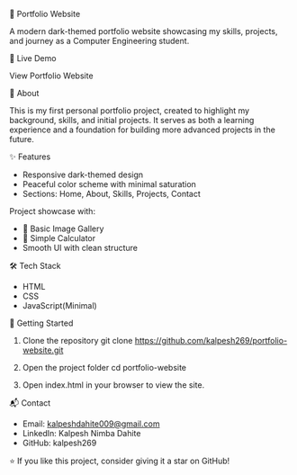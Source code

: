 🌙 Portfolio Website

A modern dark-themed portfolio website showcasing my skills, projects, and journey as a Computer Engineering student.

🔗 Live Demo

View Portfolio Website

📖 About

This is my first personal portfolio project, created to highlight my background, skills, and initial projects. It serves as both a learning experience and a foundation for building more advanced projects in the future.

✨ Features
- Responsive dark-themed design
- Peaceful color scheme with minimal saturation
- Sections: Home, About, Skills, Projects, Contact

Project showcase with:
- 📸 Basic Image Gallery
- 🧮 Simple Calculator
- Smooth UI with clean structure

🛠️ Tech Stack
- HTML
- CSS
- JavaScript(Minimal)

🚀 Getting Started
1. Clone the repository
  git clone https://github.com/kalpesh269/portfolio-website.git

2. Open the project folder
  cd portfolio-website

3. Open index.html in your browser to view the site.

📬 Contact
- Email: kalpeshdahite009@gmail.com
- LinkedIn: Kalpesh Nimba Dahite
- GitHub: kalpesh269

⭐ If you like this project, consider giving it a star on GitHub!
